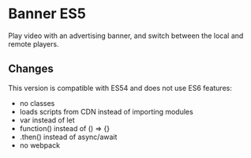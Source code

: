 # Banner ES5

Play video with an advertising banner, and switch between the local and remote players.

## Changes

This version is compatible with ES54 and does not use ES6 features:

* no classes
* loads scripts from CDN instead of importing modules
* var instead of let
* function() instead of () => {}
* .then() instead of async/await
* no webpack
